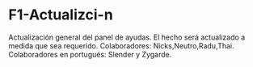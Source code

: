 # F1-Actualizci-n
Actualización general del panel de ayudas.
El hecho será actualizado a medida que sea requerido.
Colaboradores: Nicks,Neutro,Radu,Thai.
Colaboradores en portugués: Slender y Zygarde.
